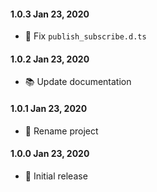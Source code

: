 #### 1.0.3 Jan 23, 2020

- 🔨 Fix `publish_subscribe.d.ts`

#### 1.0.2 Jan 23, 2020

- 📚 Update documentation

#### 1.0.1 Jan 23, 2020

- 🎉 Rename project

#### 1.0.0 Jan 23, 2020

- 🎉 Initial release
